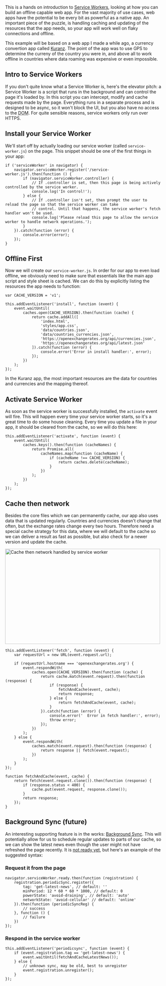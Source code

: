 This is a hands on introduction to [Service Workers](https://developer.mozilla.org/en-US/docs/Web/API/Service_Worker_API), looking at how you can build an offline capable web app. For the vast majority of use cases, web apps have the potential to be every bit as powerful as a native app. An important piece of the puzzle, is handling caching and updating of the resources that the app needs, so your app will work well on flaky connections and offline.

This example will be based on a web app I made a while ago, a currency convertion app called [Kuranz](https://app.kuranz.com/). The point of the app was to use GPS to determine the curreny of the country you were in, and above all to work offline in countries where data roaming was expensive or even impossible.

<!-- more-->

## Intro to Service Workers

If you don't quite know what a Service Worker is, here's the elevator pitch: a Service Worker is a script that runs in the background and can control the page it's loaded by. In this script you can intercept, modify and cache requests made by the page. Everything runs in a separate process and is designed to be async, so it won't block the UI, but you also have no access to the <abbr title="Document Object Model">DOM</abbr>. For quite sensible reasons, service workers only run over HTTPS.

## Install your Service Worker

We'll start off by actually loading our service worker (called `service-worker.js`) on the page. This snippet should be one of the first things in your app:

    if ('serviceWorker' in navigator) {
        navigator.serviceWorker.register('/service-worker.js').then(function () {
            if (navigator.serviceWorker.controller) {
                // If .controller is set, then this page is being actively controlled by the service worker.
                console.log('In control!');
            } else {
                // If .controller isn't set, then prompt the user to reload the page so that the service worker can take
                // control. Until that happens, the service worker's fetch handler won't be used.
                console.log('Please reload this page to allow the service worker to handle network operations.');
            }
        }).catch(function (error) {
            console.error(error);
        });
    }

## Offline First

Now we will create our `service-worker.js`. In order for our app to even load offline, we obviously need to make sure that essentials like the main app script and style sheet is cached. We can do this by explicitly listing the resources the app needs to function:

    var CACHE_VERSION = 'v1';

    this.addEventListener('install', function (event) {
        event.waitUntil(
            caches.open(CACHE_VERSION).then(function (cache) {
                return cache.addAll([
                    'index.html',
                    'styles/app.css',
                    'data/countries.json',
                    'data/countries_currencies.json',
                    'https://openexchangerates.org/api/currencies.json',
                    'https://openexchangerates.org/api/latest.json'
                ]).catch(function (error) {
                    console.error('Error in install handler:', error);
                });
            })
        );
    });


In the Kuranz app, the most important resources are the data for countries and currencies and the mapping thereof.

## Activate Service Worker

As soon as the service worker is successfully installed, the `activate` event will fire. This will happen every time your service worker starts, so it's a great time to do some house cleaning. Every time you update a file in your app, it should be cleared from the cache, so we will do this here:
    
    this.addEventListener('activate', function (event) {
        event.waitUntil(
            caches.keys().then(function (cacheNames) {
                return Promise.all(
                    cacheNames.map(function (cacheName) {
                        if (cacheName !== CACHE_VERSION) {
                            return caches.delete(cacheName);
                        }
                    })
                );
            })
        );
    });


## Cache then network

Besides the core files which we can permanently cache, our app also uses data that is updated regularly. Countries and currencies doesn't change that often, but the exchange rates change every two hours. Therefore need a special cache strategy for this data, where we will default to the cache so we can deliver a result as fast as possible, but also check for a newer version and update the cache.

<p class="c"><img alt="Cache then network handled by service worker" src="/images/blog/making-an-offline-webapp-with-service-workers/cache-then-network.png" srcset="/images/blog/making-an-offline-webapp-with-service-workers/cache-then-network-2x.png 2x" width="500" height="307"></p>
    
    this.addEventListener('fetch', function (event) {
        var requestUrl = new URL(event.request.url);

        if (requestUrl.hostname === 'openexchangerates.org') {
            event.respondWith(
                caches.open(CACHE_VERSION).then(function (cache) {
                    return cache.match(event.request).then(function (response) {
                        if (response) {
                            fetchAndCache(event, cache);
                            return response;
                        } else {
                            return fetchAndCache(event, cache);
                        }
                    }).catch(function (error) {
                        console.error('  Error in fetch handler:', error);
                        throw error;
                    });
                })
            );
        } else {
            event.respondWith(
                caches.match(event.request).then(function (response) {
                    return response || fetch(event.request);
                })
            );
        }
    });

    function fetchAndCache(event, cache) {
        return fetch(event.request.clone()).then(function (response) {
            if (response.status < 400) {
                cache.put(event.request, response.clone());
            }
            return response;
        });
    }

## Background Sync (future)

An interesting supporting feature is in the works: [Background Sync](https://github.com/slightlyoff/BackgroundSync). This will potentially allow for us to schedule regular updates to parts of our cache, so we can show the latest news even though the user might not have refreshed the page recently. It is [not ready yet](https://jakearchibald.github.io/isserviceworkerready/#background-sync), but here's an example of the suggested syntax:

### Request it from the page

    navigator.serviceWorker.ready.then(function (registration) {
        registration.periodicSync.register({
            tag: 'get-latest-news', // default: ''
            minPeriod: 12 * 60 * 60 * 1000, // default: 0
            powerState: 'avoid-draining', // default: 'auto'
            networkState: 'avoid-cellular' // default: 'online'
        }).then(function (periodicSyncReg) {
            // success
        }, function () {
            // failure
        })
    });

### Respond in the service worker

    this.addEventListener('periodicsync', function (event) {
        if (event.registration.tag == 'get-latest-news') {
            event.waitUntil(fetchAndCacheLatestNews());
        } else {
            // unknown sync, may be old, best to unregister
            event.registration.unregister();
        }
    });